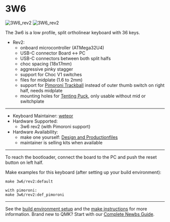 # 3W6

![3W6_rev2](https://raw.githubusercontent.com/weteor/3W6/main/images/3w6_rev2_2s.jpg)
![3W6_rev2](https://raw.githubusercontent.com/weteor/3W6/main/images/3w6_rev2_1s.jpg)

The 3w6 is a low profile, split ortholinear keyboard with 36 keys.

* Rev2: 
  - onboard microcontroller (ATMega32U4)
  - USB-C connector Board <-> PC
  - USB-C connectors between both split halfs
  - choc spacing (18x17mm)
  - aggressive pinky stagger
  - support for Choc V1 switches
  - files for midplate (1.6 to 2mm)
  - support for [Pimoroni Trackball](https://shop.pimoroni.com/products/trackball-breakout) instead of outer thumb switch on right half, needs midplate
  - mounting holes for [Tenting Puck](https://splitkb.com/collections/keyboard-parts/products/tenting-puck), only usable without mid or switchplate

---

* Keyboard Maintainer: [weteor](https://github.com/weteor)
* Hardware Supported: 
    * 3w6 rev2 (with Pimoroni support)
* Hardware Availability: 
    * make one yourself: [Design and Productionfiles](https://github.com/weteor/3w6)
    * maintainer is selling kits when available

---
To reach the bootloader, connect the board to the PC and push the reset button on left half.

Make examples for this keyboard (after setting up your build environment):
           
    make 3w6/rev2:default
    
    with pimoroni: 
    make 3w6/rev2:def_pimoroni
   
 ---

See the [build environment setup](https://docs.qmk.fm/#/getting_started_build_tools) and the [make instructions](https://docs.qmk.fm/#/getting_started_make_guide) for more information. Brand new to QMK? Start with our [Complete Newbs Guide](https://docs.qmk.fm/#/newbs).
